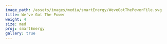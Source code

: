 ```yaml
---
image_path: /assets/images/media/smartEnergy/WeveGotThePowerFile.svg
title: We've Got The Power
weight: 4
size: med
proj: smartEnergy
gallery: true
---
```

